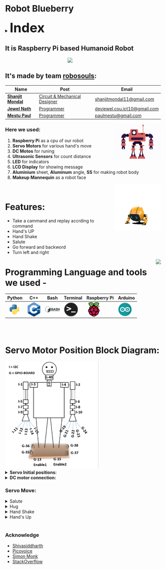 # Robot Blueberry
<details>
    <summary>
        <strong style="font-size:300%;">
            Index
        </strong>
    </summary>
 <a href="#Robot_blueberry">Introduction</a></br>
 <a href="#Device">Here we used</a></br>
 <a href="#features">Features</a></br>
 <a href="#languageTools">Language and Tools</a></br>
 <a href="#Diageam">Position Block Diagram</a></br>
 <a href="#servoInitialization">Servo Inital Position</a></br>
 <a href="#DCMotorConnection">DC motor connection:</a></br>
 <a href="#ServoMove">Servo Move</a></br>
 <a href="#servoInitialization">Servo Inital Position</a></br>
 <a href="#Acknowledge">Acknowledge</a></br>
</details>
<p id="Robot_blueberry"></p>

## **It is Raspberry Pi based Humanoid Robot**

<!--lint ignore double-link-->
<img src="https://i.imgur.com/qI1Jfyl.gif" align="right" width="60%" />

<br/>

## It's made by team [robosouls](https://www.facebook.com/robosouls):

| Name               | Post               | Email                         |  
| ------------------ | ---------          | ----------------------------- |
| [**Shanjit Mondal**](https://www.facebook.com/shanjit.mondol.50) | [Circuit  & Mechanical Designer](https://github.com/shanjit11) | shanjitmondal11@gmail.com       | 
| [**Jewel Nath**](https://www.facebook.com/dev.jewel.5/)     | [Programmer](https://github.com/devjewel01)       | devjewel.cou.ict10@gmail.com  |  
| [**Mestu Paul**](https://www.facebook.com/mestu.paul.812)     | [Programmer](https://github.com/Mestu-Paul)       |paulmestu@gmail.com            |   


<!--lint ignore double-link-->
<img src="Store/gif/robothand.gif" align="right" width="30%" />


<h3 id="Device">Here we used:</h3>

1. **Raspberry Pi** as a cpu of our robot
2. **Servo Motors** for various hand's move
3. **DC Motos** for runing
4. **Ultrasonic Sensors** for count distance
5. **LED** for indicators
6. **LCD Display** for showing message
7. **Aluminium** sheet, **Aluminum** angle, **SS** for making robot body
8. **Makeup Mannequin** as a robot face

<!--lint ignore double-link-->
<img src="Store/gif/pushup.gif" align="right" width="30%" />

<br />

<h1 id="features">Features:</h1>

* Take a cammand and replay accrding to command
* Hand's UP
* Hand Shake
* Salute
* Go forward and backword
* Turn left and right


<!--lint ignore double-link-->
<img align="right" src="https://i.imgur.com/BzOnbkS.gif" />


<h1 id="languageTools">Programming Language and tools we used - </h1>

| Python | C++ |  Bash | Terminal | Raspberry Pi |  Arduino |
| ------ | ----| ------| -------- | ------------ | --------- |
|<img align="left"  width="46px" src="https://raw.githubusercontent.com/github/explore/80688e429a7d4ef2fca1e82350fe8e3517d3494d/topics/python/python.png" />|<img align="left"  width="46px" src="https://raw.githubusercontent.com/github/explore/80688e429a7d4ef2fca1e82350fe8e3517d3494d/topics/cpp/cpp.png" />|<img align="left"  width="46px" src="https://raw.githubusercontent.com/github/explore/80688e429a7d4ef2fca1e82350fe8e3517d3494d/topics/bash/bash.png" />|<img align="left"  width="46px" src="https://raw.githubusercontent.com/github/explore/80688e429a7d4ef2fca1e82350fe8e3517d3494d/topics/terminal/terminal.png" />|<img align="left"  width="46px" src="https://raw.githubusercontent.com/github/explore/80688e429a7d4ef2fca1e82350fe8e3517d3494d/topics/raspberry-pi/raspberry-pi.png" />|<img align="left"  width="46px" src="https://raw.githubusercontent.com/github/explore/80688e429a7d4ef2fca1e82350fe8e3517d3494d/topics/arduino/arduino.png" />|

<br />
<br />

<h1 id="Diageam">Servo Motor Position Block Diagram:</h1>

<img width="60%"  src="Store/pic/2021-05-23_1511451.png">
<details>
    <summary>
        <strong id="servoInitialization">Servo Initial positions:</strong>
    </summary>
 
|servo no | connection | position   | Limitation | Direction           | Description |  
| ------- | ---------- | ---------- | -----------|  -------            | ---------   |
|  1      | gpio-40(21)|    0       |         35 | Front/Back          |
|  2      | i2c-0      |   90       |        180 | Right/Left          |
|  3      | i2c-1      |    0       |        180 | Up/Down(Right/Left) |
|  4      | i2c-2      |  180       |        180 | Up/Down(Right/Left) |
|  5      | i2c-3      |    0       |          0 | Up/Down(Front/Back) |
|  6      | i2c-4      |  170       |          0 | Up/Down(Front/Back) |
|  7      | i2c-5      |  170       |        180 | Right/Left          |
|  8      | i2c-6      |    0       |        180 | Right/Left          |
|  9      | i2c-7      |  180       |        180 | Up/Down(Front/Back) |
| 10      | i2c-8      |    0       |        180 | Up/Down(Front/Back) |
| 11      | i2c-9      |   60       |        180 | Right/Left          |
| 12      | i2c-10     |  150       |        180 | Right/Left          |
| 13      | i2c-11     |    0       |        180 | Open/Close          |
| 14      | i2c-12     |    0       |        180 | Open/Close          |
| 15      | i2c-13     |    0       |        180 | Open/Close          |
| 16      | i2c-14     |    0       |        180 | Open/Close          |
| 17      | i2c-15     |    0       |        180 | Open/Close          |
| 18      | gpio-19(10)|    0       |        180 | Open/Close          |
| 19      | gpio-21(9) |    0       |        180 | Open/Close          |
| 20      | gpio-22(25)|    0       |        180 | Open/Close          |
| 21      | gpio-23(11)|    0       |        180 | Open/Close          |
| 22      | gpio-24(8) |    0       |        180 | Open/Close          |

</details>
<details>
    <summary>
        <strong id="DCMotorConnection">DC motor connection:</strong>
    </summary>


| Leg      |  Enable Pin | Front Pin  | Back Pin |
| -------  | ---------   | ---------- | -------- |
| Right    | 13(27)      |  35(19)    |  36(16)  | 
| Left     | 15(22)      |  37(26)    |  38(20)  |

</details>
<h3 id="ServoMove">Servo Move:</h3>
<details>
    <summary>Salute</summary>

>start.

| pin | degree  |
| --- | ------  |
| 7	  |    0    |
| 3   |	  180   |
| 7	  |    80   |
| 5	  |    60   |

>normal

| pin | degree |
| --- | ------ |
| 7	  |  180   |
| 3   |	   0   |
| 5	  |  170   |

</details>
<details>
    <summary>Hug</summary>

> start

| pin1 | degree	 | pin2	| degree |
| ---- | ------- | -----| -------|
| 7    |  0      |  8	|  180   |
| 3    | 90	     |      |   90   |
| 1	   | 50      |	2	|  150   |
| 7    | 50	     |  8	|  130   |
| 5	   | 90	     |  6   |   90   |

>stop

| pin1 | degree	 | pin2	| degree |
| ---- | ------- | -----| -------|
|7     |  180    |	8   |	  0  |
|3     |    0    |	4   |	180  |
|1     |   20	 |  2   |	160  |
|5     |  170    |	6   |   10   |

<br/>
<br/>
</details>

<details>
    <summary>Hand Shake</summary>

>start

| pin |	degree |
| ----| ----   |
| 3	  | 60     |
| 7	  |140     |

>shake

| pin |	degree |
| ----| ----   |
| 7	  | 155    |
| 7	  | 125    |
 
** 10 times change**

>normal
 
| pin |	degree |
| ----| ----   |
| 7	  | 180    |
| 3	  |   0    |

<br/>
<br/>

</details>
<details>
    <summary>
        Hand's Up
    </summary>

>start

| pin1 | degree	 | pin2	| degree |
| ---- | ------- | -----| -------|
|8  | 180  |   7 |	0  |
|2	|  40  |   1 | 140 |
|4	|  90  |   3 |	90 |
|8	| 130  |   7 |  70 |

>stop

| pin1 | degree	 | pin2	| degree |
| ---- | ------- | -----| -------|
|8  |   0  |	7 |	180 |
|4  | 180  |	3 |	0   |
|2  | 160  |	1 |	20  |

</details>

<br/>


<h3 id="Acknowledge"> Acknowledge</h3>

 * [Shivasiddharth](https://github.com/shivasiddharth)
 * [Picovoice](https://github.com/Picovoice)
 * [Simon Monk](https://github.com/simonmonk)
 * [StackOverflow](https://stackoverflow.com/questions/tagged/raspberry-pi)
